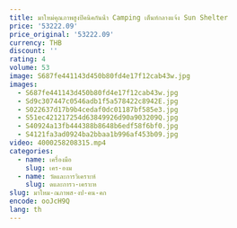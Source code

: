 ```yaml
---
title: มาใหม่คุณภาพสูงปิคนิคกันน้ํา Camping เต็นท์กลางแจ้ง Sun Shelter
price: '53222.09'
price_original: '53222.09'
currency: THB
discount: ''
rating: 4
volume: 53
image: S687fe441143d450b80fd4e17f12cab43w.jpg
images:
  - S687fe441143d450b80fd4e17f12cab43w.jpg
  - Sd9c307447c0546adb1f5a578422c8942E.jpg
  - S022637d17b9b4cedaf0dc01187bf585e3.jpg
  - S51ec421217254d63849926d90a903209Q.jpg
  - S40924a13fb444388b8648b6edf58f6bf0.jpg
  - S4121fa3ad0924ba2bbaa1b996af453b09.jpg
video: 4000258208315.mp4
categories:
  - name: เครื่องมือ
    slug: เคร-องม
  - name: วัดและการวิเคราะห์
    slug: ดและการว-เคราะห
slug: มาใหม-ณภาพส-งป-คน-คก
encode: ooJcH9Q
lang: th
---
```

  